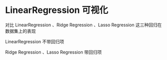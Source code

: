 # LinearRegression 可视化

对比  LinearRegression 、Ridge Regression 、Lasso Regression 这三种回归在数据集上的表现

LinearRegression 不带回归项

Ridge Regression 、Lasso Regression 带回归项
